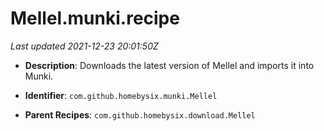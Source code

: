 # Mellel.munki.recipe

_Last updated 2021-12-23 20:01:50Z_

- **Description**: Downloads the latest version of Mellel and imports it into Munki.

- **Identifier**: `com.github.homebysix.munki.Mellel`

- **Parent Recipes**: `com.github.homebysix.download.Mellel`
